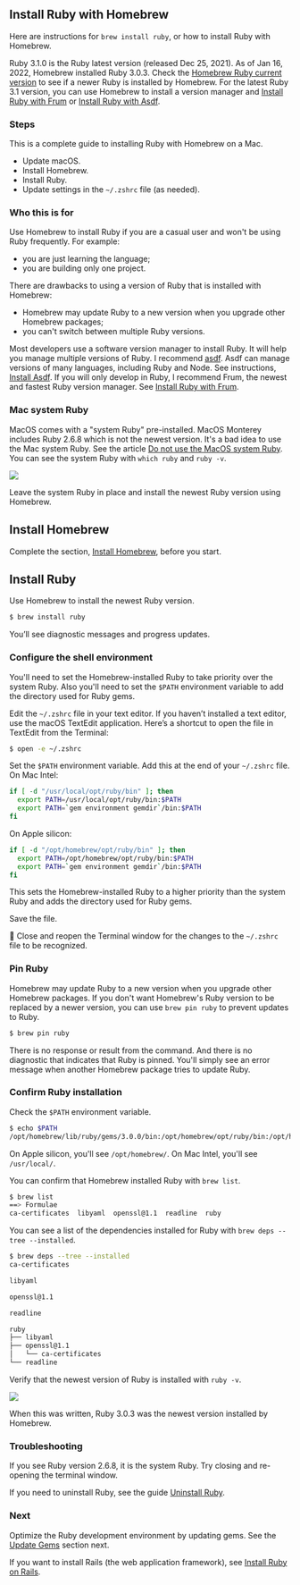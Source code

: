 ## Install Ruby with Homebrew

Here are instructions for `brew install ruby`, or how to install Ruby with Homebrew.

Ruby 3.1.0 is the Ruby latest version (released Dec 25, 2021). As of Jan 16, 2022, Homebrew installed Ruby 3.0.3. Check the [Homebrew Ruby current version](https://formulae.brew.sh/formula/ruby) to see if a newer Ruby is installed by Homebrew. For the latest Ruby 3.1 version, you can use Homebrew to install a version manager and [Install Ruby with Frum](/ruby/14.html) or [Install Ruby with Asdf](/ruby/6.html).

### Steps

This is a complete guide to installing Ruby with Homebrew on a Mac.
- Update macOS.
- Install Homebrew.
- Install Ruby.
- Update settings in the `~/.zshrc` file (as needed).

### Who this is for

Use Homebrew to install Ruby if you are a casual user and won't be using Ruby frequently. For example:
- you are just learning the language;
- you are building only one project.

There are drawbacks to using a version of Ruby that is installed with Homebrew:
- Homebrew may update Ruby to a new version when you upgrade other Homebrew packages;
- you can't switch between multiple Ruby versions.

Most developers use a software version manager to install Ruby. It will help you manage multiple versions of Ruby. I recommend [asdf](https://asdf-vm.com/). Asdf can manage versions of many languages, including Ruby and Node. See instructions, [Install Asdf](/ruby/5.html). If you will only develop in Ruby, I recommend Frum, the newest and fastest Ruby version manager. See [Install Ruby with Frum](/ruby/14.html).

### Mac system Ruby

MacOS comes with a "system Ruby" pre-installed. MacOS Monterey includes Ruby 2.6.8 which is not the newest version. It's a bad idea to use the Mac system Ruby. See the article [Do not use the MacOS system Ruby](/faq/do-not-use-mac-system-ruby/index.html). You can see the system Ruby with `which ruby` and `ruby -v`.

![](/assets/images/ruby/macos-system-ruby.png)

Leave the system Ruby in place and install the newest Ruby version using Homebrew.

## Install Homebrew

Complete the section, [Install Homebrew](/ruby/3.html), before you start.

## Install Ruby

Use Homebrew to install the newest Ruby version.

```bash
$ brew install ruby
```

You’ll see diagnostic messages and progress updates.

### Configure the shell environment

You'll need to set the Homebrew-installed Ruby to take priority over the system Ruby. Also you'll need to set the `$PATH` environment variable to add the directory used for Ruby gems.

Edit the `~/.zshrc` file in your text editor. If you haven’t installed a text editor, use the macOS TextEdit application. Here’s a shortcut to open the file in TextEdit from the Terminal:

```bash
$ open -e ~/.zshrc
```

Set the `$PATH` environment variable. Add this at the end of your `~/.zshrc` file. On Mac Intel:

```bash
if [ -d "/usr/local/opt/ruby/bin" ]; then
  export PATH=/usr/local/opt/ruby/bin:$PATH
  export PATH=`gem environment gemdir`/bin:$PATH
fi
```

On Apple silicon:

```bash
if [ -d "/opt/homebrew/opt/ruby/bin" ]; then
  export PATH=/opt/homebrew/opt/ruby/bin:$PATH
  export PATH=`gem environment gemdir`/bin:$PATH
fi
```

This sets the Homebrew-installed Ruby to a higher priority than the system Ruby and adds the directory used for Ruby gems.

Save the file.

🚩 Close and reopen the Terminal window for the changes to the `~/.zshrc` file to be recognized.

### Pin Ruby

Homebrew may update Ruby to a new version when you upgrade other Homebrew packages. If you don't want Homebrew's Ruby version to be replaced by a newer version, you can use `brew pin ruby` to prevent updates to Ruby.

```bash
$ brew pin ruby
```

There is no response or result from the command. And there is no diagnostic that indicates that Ruby is pinned. You'll simply see an error message when another Homebrew package tries to update Ruby.

### Confirm Ruby installation

Check the `$PATH` environment variable.

 ```bash
 $ echo $PATH
 /opt/homebrew/lib/ruby/gems/3.0.0/bin:/opt/homebrew/opt/ruby/bin:/opt/homebrew/bin:/opt/homebrew/sbin:/usr/local/bin:/usr/bin:/bin:/usr/sbin:/sbin
 ```

On Apple silicon, you'll see `/opt/homebrew/`. On Mac Intel, you'll see `/usr/local/`.

You can confirm that Homebrew installed Ruby with `brew list`.

```bash
$ brew list
==> Formulae
ca-certificates  libyaml  openssl@1.1  readline  ruby
```

You can see a list of the dependencies installed for Ruby with `brew deps --tree --installed`.

```bash
$ brew deps --tree --installed
ca-certificates

libyaml

openssl@1.1

readline

ruby
├── libyaml
├── openssl@1.1
│   └── ca-certificates
└── readline
```

Verify that the newest version of Ruby is installed with `ruby -v`.

![](/assets/images/ruby/verify-ruby-install.png)

When this was written, Ruby 3.0.3 was the newest version installed by Homebrew.

### Troubleshooting

If you see Ruby version 2.6.8, it is the system Ruby. Try closing and re-opening the terminal window.

If you need to uninstall Ruby, see the guide [Uninstall Ruby](/ruby/9.html).

### Next

Optimize the Ruby development environment by updating gems. See the [Update Gems](/ruby/7.html) section next.

If you want to install Rails (the web application framework), see [Install Ruby on Rails](https://mac.install.guide/rubyonrails/9.html).

